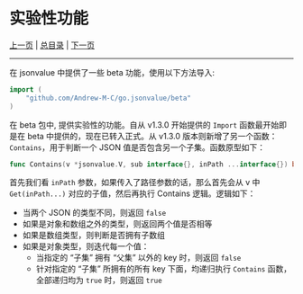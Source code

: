 # 实验性功能

[上一页](./10_comparation.md) | [总目录](./README.md) | [下一页](./12_new_feature.md)

---

在 jsonvalue 中提供了一些 beta 功能，使用以下方法导入:

```go
import (
    "github.com/Andrew-M-C/go.jsonvalue/beta"
)
```

在 beta 包中, 提供实验性的功能。自从 v1.3.0 开始提供的 `Import` 函数最开始即是在 beta 中提供的，现在已转入正式。从 v1.3.0 版本则新增了另一个函数：`Contains`，用于判断一个 JSON 值是否包含另一个子集。函数原型如下：

```go
func Contains(v *jsonvalue.V, sub interface{}, inPath ...interface{}) bool
```

首先我们看 `inPath` 参数，如果传入了路径参数的话，那么首先会从 v 中 `Get(inPath...)` 对应的子值，然后再执行 Contains 逻辑。逻辑如下：

- 当两个 JSON 的类型不同，则返回 `false`
- 如果是对象和数组之外的类型，则返回两个值是否相等
- 如果是数组类型，则判断是否拥有子数组
- 如果是对象类型，则迭代每一个值：
    - 当指定的 “子集” 拥有 “父集” 以外的 key 时，则返回 `false`
    - 针对指定的 “子集” 所拥有的所有 key 下面，均递归执行 `Contains` 函数，全部递归均为 `true` 时，则返回 `true`
